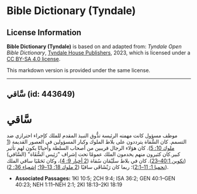 # Bible Dictionary (Tyndale)

## License Information

**Bible Dictionary (Tyndale)** is based on and adapted from: _Tyndale Open Bible Dictionary_, [Tyndale House Publishers](https://tyndaleopenresources.com/), 2023, which is licensed under a [CC BY-SA 4.0 license](https://creativecommons.org/licenses/by-sa/4.0/legalcode.en).

This markdown version is provided under the same license.



--------------------------------

## سَّاقي (id: 443649)

سَّاقي
======

موظف مسؤول كانت مهمته الرئيسة تذُّوق النبيذ المقدم للملك كإجراء احترازي ضد التسمم. كان السُّقاة يترددون على بلاط الملوك وكبار المسؤولين في العصور القديمة ([1 ملوك 10: 5](https://ref.ly/1Kgs10:5)). كان هؤلاء الرجال قريبين من أصحاب السلطة وأحيانًا يكون لهم تأثير كبير.كان كثيرون منهم يخدمون الملك عمومًا تحت إشراف "رَئِيس ٱلسُّقَاة" (السَّاقي) ([تكوين 40:1–23](https://ref.ly/Gen40:1-Gen40:23)). كان في بلاط سلَيْمَان سُقاة ([2 أخبار 9: 4](https://ref.ly/2Chr9:4))، وكان نَحَمْيَا ساقي الملك ([نحميا 1: 11–2:1](https://ref.ly/Neh1:11-Neh2:1))؛ ربما كان رَبْشَاقَى ساقيًا ([2 ملوك 18: 13–19؛](https://ref.ly/2Kgs18:13-2Kgs18:19) [إشعياء 36: 2](https://ref.ly/Isa36:2)).

* **Associated Passages:** 1KI 10:5; 2CH 9:4; ISA 36:2; GEN 40:1–GEN 40:23; NEH 1:11–NEH 2:1; 2KI 18:13–2KI 18:19

